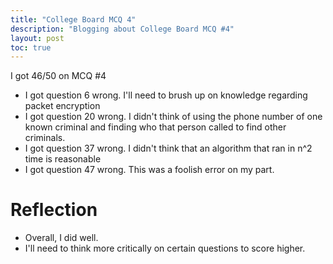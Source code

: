 ```yaml
---
title: "College Board MCQ 4"
description: "Blogging about College Board MCQ #4"
layout: post
toc: true
---
```


I got 46/50 on MCQ #4
- I got question 6 wrong. I'll need to brush up on knowledge regarding packet encryption
- I got question 20 wrong. I didn't think of using the phone number of one known criminal and finding who that person called to find other criminals.
- I got question 37 wrong. I didn't think that an algorithm that ran in n^2 time is reasonable
- I got question 47 wrong. This was a foolish error on my part.

# Reflection
- Overall, I did well.
- I'll need to think more critically on certain questions to score higher.